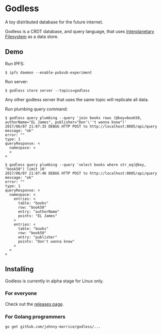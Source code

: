 # Godless

A toy distributed database for the future internet.

Godless is a CRDT database, and query language, that uses [Interplanetary Filesystem](https://ipfs.io/) as a data store.

## Demo

Run IPFS:

```
$ ipfs daemon --enable-pubsub-experiment
```

Run server:

```
$ godless store server --topics=godless
```

Any other godless server that uses the same topic will replicate all data.

Run plumbing query command:

```
$ godless query plumbing --query 'join books rows (@key=book50, authorName="EL James", publisher="Don'\''t wanna know")'
2017/06/07 21:07:35 DEBUG HTTP POST to http://localhost:8085/api/query
message: "ok"
error: ""
type: 1
queryResponse: <
  namespace: <
  >
>

$ godless query plumbing --query 'select books where str_eq(@key, "book50") limit 10'     
2017/06/07 21:07:46 DEBUG HTTP POST to http://localhost:8085/api/query
message: "ok"
error: ""
type: 1
queryResponse: <
  namespace: <
    entries: <
      table: "books"
      row: "book50"
      entry: "authorName"
      points: "EL James"
    >
    entries: <
      table: "books"
      row: "book50"
      entry: "publisher"
      points: "Don't wanna know"
    >
  >
>
```

## Installing

Godless is currently in alpha stage for Linux only.

### For everyone

Check out the [releases page](https://github.com/johnny-morrice/godless/releases).

### For Golang programmers

```
go get github.com/johnny-morrice/godless/...
```
